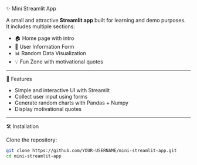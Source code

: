 ✨ Mini Streamlit App

A small and attractive **Streamlit app** built for learning and demo purposes.  
It includes multiple sections:
- 🏠 Home page with intro  
- 📝 User Information Form  
- 📊 Random Data Visualization  
- 💡 Fun Zone with motivational quotes  

---

🚀 Features
- Simple and interactive UI with Streamlit  
- Collect user input using forms  
- Generate random charts with Pandas + Numpy  
- Display motivational quotes  

---

🛠️ Installation

Clone the repository:
```bash
git clone https://github.com/YOUR-USERNAME/mini-streamlit-app.git
cd mini-streamlit-app
